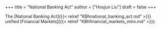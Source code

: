 +++
title = "National Banking Act"
author = ["Houjun Liu"]
draft = false
+++

The [National Banking Act]({{< relref "KBhnational_banking_act.md" >}}) unified [Financial Markets]({{< relref "KBhfinancial_markets_intro.md" >}}).
